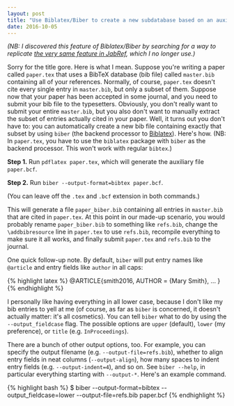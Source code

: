 ```yaml
---
layout: post
title: "Use Biblatex/Biber to create a new subdatabase based on an auxiliary file"
date: 2016-10-05
---
```


*(NB: I discovered this feature of Biblatex/Biber by searching for a way to
replicate [the very same feature in JabRef][JabRef], which I no longer use.)*

Sorry for the title gore. Here is what I mean. Suppose you're writing a paper
called `paper.tex` that uses a BibTeX database (bib file) called `master.bib`
containing all of your references. Normally, of course, `paper.tex` doesn't cite
every single entry in `master.bib`, but only a subset of them. Suppose now that
your paper has been accepted in some journal, and you need to submit your bib
file to the typesetters. Obviously, you don't really want to submit your entire
`master.bib`, but you also don't want to manually extract the subset of entries
actually cited in your paper. Well, it turns out you don't have to: you can
automatically create a new bib file containing exactly that subset by using
`biber` (the backend processor to [Biblatex][]). Here's how. (NB: In
`paper.tex`, you have to use the `biblatex` package with `biber` as the backend
processor. This won't work with regular `bibtex`.)

**Step 1.** Run `pdflatex paper.tex`, which will generate the auxiliary file
`paper.bcf`.

**Step 2.** Run `biber --output-format=bibtex paper.bcf`.

(You can leave off the `.tex` and `.bcf` extension in both commands.)

This will generate a file `paper_biber.bib` containing all entries in
`master.bib` that are cited in `paper.tex`. At this point in our made-up
scenario, you would probably rename `paper_biber.bib` to something like
`refs.bib`, change the `\addbibresource` line in `paper.tex` to use `refs.bib`,
recompile everything to make sure it all works, and finally submit `paper.tex`
and `refs.bib` to the journal.

One quick follow-up note. By default, `biber` will put entry names like
`@article` and entry fields like `author` in all caps:

{% highlight latex %}
@ARTICLE{smith2016,
  AUTHOR = {Mary Smith},
  ...
}
{% endhighlight %}

I personally like having everything in all lower case, because I don't like my
bib entries to yell at me (of course, as far as `biber` is concerned, it doesn't
actually matter: it's all cosmetics). You can tell `biber` what to do by using
the `--output_fieldcase` flag. The possible options are `upper` (default),
`lower` (my preference), or `title` (e.g. `InProceedings`).

There are a bunch of other output options, too. For example, you can specify the
output filename (e.g. `--output-file=refs.bib`), whether to align entry fields
in neat columns (`--output-align`), how many spaces to indent entry fields (e.g.
`--output-indent=4`), and so on. See `biber --help`, in particular everything
starting with `--output-*`. Here's an example command.

{% highlight bash %}
$ biber --output-format=bibtex --output_fieldcase=lower --output-file=refs.bib paper.bcf
{% endhighlight %}

[Biblatex]: http://biblatex-biber.sourceforge.net/
[JabRef]: https://help.jabref.org/en/NewBasedOnAux
